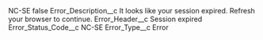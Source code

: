 <?xml version="1.0" encoding="UTF-8"?>
<CustomMetadata xmlns="http://soap.sforce.com/2006/04/metadata" xmlns:xsi="http://www.w3.org/2001/XMLSchema-instance" xmlns:xsd="http://www.w3.org/2001/XMLSchema">
    <label>NC-SE</label>
    <protected>false</protected>
    <values>
        <field>Error_Description__c</field>
        <value xsi:type="xsd:string">It looks like your session expired. Refresh your browser to continue.</value>
    </values>
    <values>
        <field>Error_Header__c</field>
        <value xsi:type="xsd:string">Session expired</value>
    </values>
    <values>
        <field>Error_Status_Code__c</field>
        <value xsi:type="xsd:string">NC-SE</value>
    </values>
    <values>
        <field>Error_Type__c</field>
        <value xsi:type="xsd:string">Error</value>
    </values>
</CustomMetadata>
